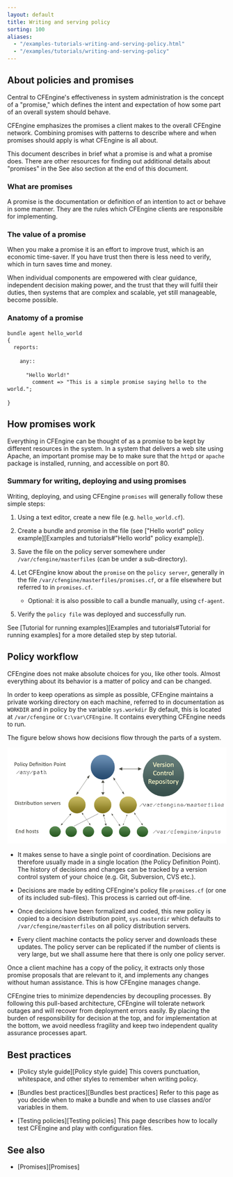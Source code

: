 ```yaml
---
layout: default
title: Writing and serving policy
sorting: 100
aliases:
  - "/examples-tutorials-writing-and-serving-policy.html"
  - "/examples/tutorials/writing-and-serving-policy"
---
```


## About policies and promises

Central to CFEngine's effectiveness in system administration is the concept of a "promise," which defines the intent and expectation of how some part of an overall system should behave.

CFEngine emphasizes the promises a client makes to the overall CFEngine network. Combining promises with patterns to describe where and when promises should apply is what CFEngine is all about.

This document describes in brief what a promise is and what a promise does. There are other resources for finding out additional details about "promises" in the See also section at the end of this document.

### What are promises

A promise is the documentation or definition of an intention to act or behave in some manner. They are the rules which CFEngine clients are responsible for implementing.

### The value of a promise

When you make a promise it is an effort to improve trust, which is an economic time-saver. If you have trust then there is less need to verify, which in turn saves time and money.

When individual components are empowered with clear guidance, independent decision making power, and the trust that they will fulfil their duties, then systems that are complex and scalable, yet still manageable, become possible.

### Anatomy of a promise

```cf3
bundle agent hello_world
{
  reports:

    any::

      "Hello World!"
        comment => "This is a simple promise saying hello to the world.";

}
```

## How promises work

Everything in CFEngine can be thought of as a promise to be kept by different resources in the system. In a system that delivers a web site using Apache, an important promise may be to make sure that the `httpd` or `apache` package is installed, running, and accessible on port 80.

### Summary for writing, deploying and using promises

Writing, deploying, and using CFEngine `promises` will generally follow these simple steps:

1. Using a text editor, create a new file (e.g. `hello_world.cf`).
2. Create a bundle and promise in the file (see ["Hello world" policy example][Examples and tutorials#"Hello world" policy example]).
3. Save the file on the policy server somewhere under `/var/cfengine/masterfiles` (can be under a sub-directory).
4. Let CFEngine know about the `promise` on the `policy server`, generally in the file `/var/cfengine/masterfiles/promises.cf`, or a file elsewhere but referred to in `promises.cf`.
   - Optional: it is also possible to call a bundle manually, using `cf-agent`.

5. Verify the `policy file` was deployed and successfully run.

See [Tutorial for running examples][Examples and tutorials#Tutorial for running examples] for a more detailed step by step tutorial.

## Policy workflow

CFEngine does not make absolute choices for you, like other tools. Almost
everything about its behavior is a matter of policy and can be changed.

In order to keep operations as simple as possible, CFEngine maintains a private
working directory on each machine, referred to in documentation as `WORKDIR` and
in policy by the variable `sys.workdir` By default, this is located at
`/var/cfengine` or `C:\var\CFEngine`. It contains everything CFEngine needs to
run.

The figure below shows how decisions flow through the parts of a system.

![Policy decision and distribution flowchart](policy-decision-flow.png)

- It makes sense to have a single point of coordination. Decisions are
  therefore usually made in a single location (the Policy Definition Point).
  The history of decisions and changes can be tracked by a version control
  system of your choice (e.g. Git, Subversion, CVS etc.).

- Decisions are made by editing CFEngine's policy file `promises.cf` (or one
  of its included sub-files). This process is carried out off-line.

- Once decisions have been formalized and coded, this new policy is copied to a
  decision distribution point, `sys.masterdir` which defaults to
  `/var/cfengine/masterfiles` on all policy distribution servers.

- Every client machine contacts the policy server and downloads these updates.
  The policy server can be replicated if the number of clients is very large,
  but we shall assume here that there is only one policy server.

Once a client machine has a copy of the policy, it extracts only those promise
proposals that are relevant to it, and implements any changes without human
assistance. This is how CFEngine manages change.

CFEngine tries to minimize dependencies by decoupling processes. By following
this pull-based architecture, CFEngine will tolerate network outages and will
recover from deployment errors easily. By placing the burden of responsibility
for decision at the top, and for implementation at the bottom, we avoid
needless fragility and keep two independent quality assurance processes apart.

## Best practices

- [Policy style guide][Policy style guide] This covers punctuation, whitespace, and other styles to remember when writing policy.

- [Bundles best practices][Bundles best practices] Refer to this page as you decide when to make a bundle and when to use classes and/or variables in them.

- [Testing policies][Testing policies] This page describes how to locally test CFEngine and play with configuration files.

## See also

- [Promises][Promises]
